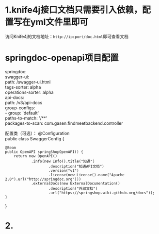 # 1.knife4j接口文档只需要引入依赖，配置写在yml文件里即可
访问Knife4j的文档地址：`http://ip:port/doc.html`即可查看文档
# springdoc-openapi项目配置  
springdoc:  
  swagger-ui:  
    path: /swagger-ui.html  
    tags-sorter: alpha  
    operations-sorter: alpha  
  api-docs:  
    path: /v3/api-docs  
  group-configs:  
    - group: 'default'  
      paths-to-match: '/**'  
      packages-to-scan: com.gasen.findmeetbackend.controller

配置类（可选）：
@Configuration  
public class SwaggerConfig {  
  
    @Bean  
    public OpenAPI springShopOpenAPI() {  
        return new OpenAPI()  
                .info(new Info().title("知遇")  
                        .description("知遇API文档")  
                        .version("v1")  
                        .license(new License().name("Apache 2.0").url("http://springdoc.org")))  
                .externalDocs(new ExternalDocumentation()  
                        .description("外部文档")  
                        .url("https://springshop.wiki.github.org/docs"));  
    }  
  
}

# 2.